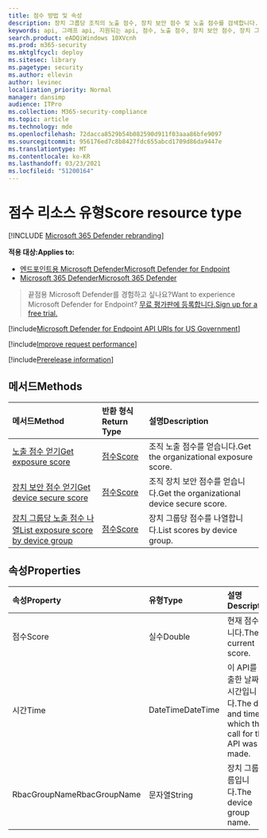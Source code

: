 ```yaml
---
title: 점수 방법 및 속성
description: 장치 그룹당 조직의 노출 점수, 장치 보안 점수 및 노출 점수를 검색합니다.
keywords: api, 그래프 api, 지원되는 api, 점수, 노출 점수, 장치 보안 점수, 장치 그룹당 노출 점수
search.product: eADQiWindows 10XVcnh
ms.prod: m365-security
ms.mktglfcycl: deploy
ms.sitesec: library
ms.pagetype: security
ms.author: ellevin
author: levinec
localization_priority: Normal
manager: dansimp
audience: ITPro
ms.collection: M365-security-compliance
ms.topic: article
ms.technology: mde
ms.openlocfilehash: 72dacca8529b54b082590d911f03aaa86bfe9097
ms.sourcegitcommit: 956176ed7c8b8427fdc655abcd1709d86da9447e
ms.translationtype: MT
ms.contentlocale: ko-KR
ms.lasthandoff: 03/23/2021
ms.locfileid: "51200164"
---
```

# <a name="score-resource-type"></a><span data-ttu-id="f6071-104">점수 리소스 유형</span><span class="sxs-lookup"><span data-stu-id="f6071-104">Score resource type</span></span>

[!INCLUDE [Microsoft 365 Defender rebranding](../../includes/microsoft-defender.md)]


<span data-ttu-id="f6071-105">**적용 대상:**</span><span class="sxs-lookup"><span data-stu-id="f6071-105">**Applies to:**</span></span>
- [<span data-ttu-id="f6071-106">엔드포인트용 Microsoft Defender</span><span class="sxs-lookup"><span data-stu-id="f6071-106">Microsoft Defender for Endpoint</span></span>](https://go.microsoft.com/fwlink/?linkid=2154037)
- [<span data-ttu-id="f6071-107">Microsoft 365 Defender</span><span class="sxs-lookup"><span data-stu-id="f6071-107">Microsoft 365 Defender</span></span>](https://go.microsoft.com/fwlink/?linkid=2118804)

> <span data-ttu-id="f6071-108">끝점용 Microsoft Defender를 경험하고 싶나요?</span><span class="sxs-lookup"><span data-stu-id="f6071-108">Want to experience Microsoft Defender for Endpoint?</span></span> [<span data-ttu-id="f6071-109">무료 평가판에 등록합니다.</span><span class="sxs-lookup"><span data-stu-id="f6071-109">Sign up for a free trial.</span></span>](https://www.microsoft.com/microsoft-365/windows/microsoft-defender-atp?ocid=docs-wdatp-exposedapis-abovefoldlink) 

[!include[Microsoft Defender for Endpoint API URIs for US Government](../../includes/microsoft-defender-api-usgov.md)]

[!include[Improve request performance](../../includes/improve-request-performance.md)]


[!include[Prerelease information](../../includes/prerelease.md)]

## <a name="methods"></a><span data-ttu-id="f6071-110">메서드</span><span class="sxs-lookup"><span data-stu-id="f6071-110">Methods</span></span>

<span data-ttu-id="f6071-111">메서드</span><span class="sxs-lookup"><span data-stu-id="f6071-111">Method</span></span> |<span data-ttu-id="f6071-112">반환 형식</span><span class="sxs-lookup"><span data-stu-id="f6071-112">Return Type</span></span> |<span data-ttu-id="f6071-113">설명</span><span class="sxs-lookup"><span data-stu-id="f6071-113">Description</span></span>
:---|:---|:---
[<span data-ttu-id="f6071-114">노출 점수 얻기</span><span class="sxs-lookup"><span data-stu-id="f6071-114">Get exposure score</span></span>](get-exposure-score.md) | [<span data-ttu-id="f6071-115">점수</span><span class="sxs-lookup"><span data-stu-id="f6071-115">Score</span></span>](score.md) | <span data-ttu-id="f6071-116">조직 노출 점수를 얻습니다.</span><span class="sxs-lookup"><span data-stu-id="f6071-116">Get the organizational exposure score.</span></span>
[<span data-ttu-id="f6071-117">장치 보안 점수 얻기</span><span class="sxs-lookup"><span data-stu-id="f6071-117">Get device secure score</span></span>](get-device-secure-score.md) | [<span data-ttu-id="f6071-118">점수</span><span class="sxs-lookup"><span data-stu-id="f6071-118">Score</span></span>](score.md) | <span data-ttu-id="f6071-119">조직 장치 보안 점수를 얻습니다.</span><span class="sxs-lookup"><span data-stu-id="f6071-119">Get the organizational device secure score.</span></span>
[<span data-ttu-id="f6071-120">장치 그룹당 노출 점수 나열</span><span class="sxs-lookup"><span data-stu-id="f6071-120">List exposure score by device group</span></span>](get-machine-group-exposure-score.md)| [<span data-ttu-id="f6071-121">점수</span><span class="sxs-lookup"><span data-stu-id="f6071-121">Score</span></span>](score.md) | <span data-ttu-id="f6071-122">장치 그룹당 점수를 나열합니다.</span><span class="sxs-lookup"><span data-stu-id="f6071-122">List scores by device group.</span></span>

## <a name="properties"></a><span data-ttu-id="f6071-123">속성</span><span class="sxs-lookup"><span data-stu-id="f6071-123">Properties</span></span>

<span data-ttu-id="f6071-124">속성</span><span class="sxs-lookup"><span data-stu-id="f6071-124">Property</span></span> |  <span data-ttu-id="f6071-125">유형</span><span class="sxs-lookup"><span data-stu-id="f6071-125">Type</span></span>    |   <span data-ttu-id="f6071-126">설명</span><span class="sxs-lookup"><span data-stu-id="f6071-126">Description</span></span>
:---|:---|:---
<span data-ttu-id="f6071-127">점수</span><span class="sxs-lookup"><span data-stu-id="f6071-127">Score</span></span> | <span data-ttu-id="f6071-128">실수</span><span class="sxs-lookup"><span data-stu-id="f6071-128">Double</span></span> | <span data-ttu-id="f6071-129">현재 점수입니다.</span><span class="sxs-lookup"><span data-stu-id="f6071-129">The current score.</span></span>
<span data-ttu-id="f6071-130">시간</span><span class="sxs-lookup"><span data-stu-id="f6071-130">Time</span></span> | <span data-ttu-id="f6071-131">DateTime</span><span class="sxs-lookup"><span data-stu-id="f6071-131">DateTime</span></span> | <span data-ttu-id="f6071-132">이 API를 호출한 날짜 및 시간입니다.</span><span class="sxs-lookup"><span data-stu-id="f6071-132">The date and time in which the call for this API was made.</span></span>
<span data-ttu-id="f6071-133">RbacGroupName</span><span class="sxs-lookup"><span data-stu-id="f6071-133">RbacGroupName</span></span> | <span data-ttu-id="f6071-134">문자열</span><span class="sxs-lookup"><span data-stu-id="f6071-134">String</span></span> | <span data-ttu-id="f6071-135">장치 그룹 이름입니다.</span><span class="sxs-lookup"><span data-stu-id="f6071-135">The device group name.</span></span>
